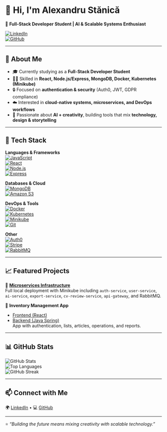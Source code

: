 # 👋 Hi, I'm Alexandru Stănică  

🚀 **Full-Stack Developer Student | AI & Scalable Systems Enthusiast**  

[![LinkedIn](https://img.shields.io/badge/LinkedIn-Connect-blue?style=flat-square&logo=linkedin)](https://www.linkedin.com/in/alexandru-stanica-14723428b/)  
[![GitHub](https://img.shields.io/badge/GitHub-Follow-black?style=flat-square&logo=github)](https://github.com/StanicaAlex15)  

---

## 🌟 About Me  
- 🎓 Currently studying as a **Full-Stack Developer Student**  
- 🧑‍💻 Skilled in **React, Node.js/Express, MongoDB, Docker, Kubernetes (Minikube)**  
- 🔒 Focused on **authentication & security** (Auth0, JWT, GDPR compliance)  
- ☁️ Interested in **cloud-native systems, microservices, and DevOps workflows**  
- 🎨 Passionate about **AI + creativity**, building tools that mix **technology, design & storytelling**  

---

## 🔧 Tech Stack  

**Languages & Frameworks**  
[![JavaScript](https://img.shields.io/badge/JavaScript-F7DF1E?style=flat-square&logo=javascript&logoColor=black)](https://developer.mozilla.org/en-US/docs/Web/JavaScript)  
[![React](https://img.shields.io/badge/React-20232A?style=flat-square&logo=react&logoColor=61DAFB)](https://react.dev/)  
[![Node.js](https://img.shields.io/badge/Node.js-43853D?style=flat-square&logo=node.js&logoColor=white)](https://nodejs.org/)  
[![Express](https://img.shields.io/badge/Express-000000?style=flat-square&logo=express&logoColor=white)](https://expressjs.com/)  

**Databases & Cloud**  
[![MongoDB](https://img.shields.io/badge/MongoDB-4EA94B?style=flat-square&logo=mongodb&logoColor=white)](https://www.mongodb.com/)  
[![Amazon S3](https://img.shields.io/badge/Amazon%20S3-569A31?style=flat-square&logo=amazonaws&logoColor=white)](https://aws.amazon.com/s3/)  

**DevOps & Tools**  
[![Docker](https://img.shields.io/badge/Docker-2496ED?style=flat-square&logo=docker&logoColor=white)](https://www.docker.com/)  
[![Kubernetes](https://img.shields.io/badge/Kubernetes-326CE5?style=flat-square&logo=kubernetes&logoColor=white)](https://kubernetes.io/)  
[![Minikube](https://img.shields.io/badge/Minikube-FFCC00?style=flat-square&logo=kubernetes&logoColor=black)](https://minikube.sigs.k8s.io/docs/)  
[![Git](https://img.shields.io/badge/Git-F05032?style=flat-square&logo=git&logoColor=white)](https://git-scm.com/)  

**Other**  
[![Auth0](https://img.shields.io/badge/Auth0-EB5424?style=flat-square&logo=auth0&logoColor=white)](https://auth0.com/)  
[![Stripe](https://img.shields.io/badge/Stripe-008CDD?style=flat-square&logo=stripe&logoColor=white)](https://stripe.com/)  
[![RabbitMQ](https://img.shields.io/badge/RabbitMQ-FF6600?style=flat-square&logo=rabbitmq&logoColor=white)](https://www.rabbitmq.com/)  

---

## 📈 Featured Projects  

🔹 [**Microservices Infrastructure**](https://github.com/StanicaAlex15/microservices-infrastructure)  
Full local deployment with Minikube including `auth-service`, `user-service`, `ai-service`, `export-service`, `cv-review-service`, `api-gateway`, and RabbitMQ.  

🔹 **Inventory Management App**  
- [Frontend (React)](https://github.com/StanicaAlex15/TuneLab-Frontend)  
- [Backend (Java Spring)](https://github.com/StanicaAlex15/TuneLab-Backend)  
App with authentication, lists, articles, operations, and reports.  

---

## 📊 GitHub Stats  

![GitHub Stats](https://github-readme-stats.vercel.app/api?username=StanicaAlex15&show_icons=true&theme=tokyonight)  
![Top Languages](https://github-readme-stats.vercel.app/api/top-langs/?username=StanicaAlex15&layout=compact&theme=tokyonight)  
![GitHub Streak](https://github-readme-streak-stats.herokuapp.com/?user=StanicaAlex15&theme=tokyonight)  

---

## 📫 Connect with Me  
🌍 [LinkedIn](https://www.linkedin.com/in/alexandru-stanica-14723428b/) • 💻 [GitHub](https://github.com/StanicaAlex15)  

---

⭐️ *“Building the future means mixing creativity with scalable technology.”*  
